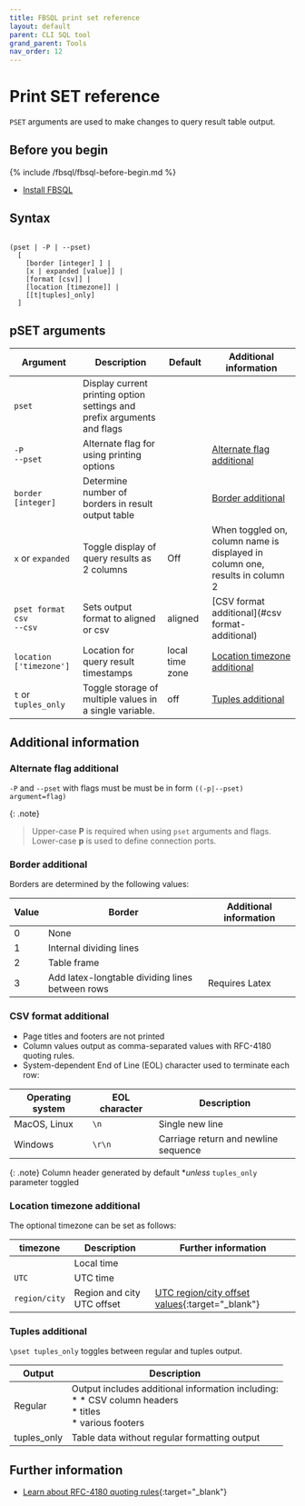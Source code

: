 ```yaml
---
title: FBSQL print set reference
layout: default
parent: CLI SQL tool
grand_parent: Tools
nav_order: 12
---
```


# Print SET reference

`PSET` arguments are used to make changes to query result table output.



## Before you begin

{% include /fbsql/fbsql-before-begin.md %}
* [Install FBSQL](/docs/tools/fbsql/fbsql-install)

## Syntax

```

(pset | -P | --pset)
  [
    [border [integer] ] |
    [x | expanded [value]] |
    [format [csv]] |
    [location [timezone]] |
    [[t|tuples]_only]
  ]
```

## pSET arguments

| Argument | Description | Default | Additional information |
|---|---|---|---|
| `pset` | Display current printing option settings and prefix arguments and flags |  |  |
| `-P`<br/>`--pset` | Alternate flag for using printing options |  | [Alternate flag additional](#alternate-flag-additional) |
| `border [integer]` | Determine number of borders in result output table |  | [Border additional](#border-additional) |
| `x` or `expanded` | Toggle display of query results as 2 columns | Off | When toggled on, column name is displayed in column one, results in column 2 |
| `pset format csv`<br/> `--csv` | Sets output format to aligned or csv | aligned | [CSV format additional](#csv format-additional) |
| `location ['timezone']` | Location for query result timestamps | local time zone | [Location timezone additional ](#location-timezone-additional)
| `t` or `tuples_only` | Toggle storage of multiple values in a single variable. | off | [Tuples additional](#tuples-additional) |

## Additional information

### Alternate flag additional

`-P` and `--pset` with flags must be must be in form `((-p|--pset) argument=flag)`

{: .note}
>Upper-case **P** is required when using `pset` arguments and flags.
>Lower-case **p** is used to define connection ports.

### Border additional

Borders are determined by the following values:

| Value | Border | Additional information |
|---|---|---|
| 0 | None |  |
| 1 | Internal dividing lines |  |
| 2 | Table frame |  |
| 3 | Add latex-longtable dividing lines between rows | Requires Latex |

### CSV format additional

* Page titles and footers are not printed
* Column values output as comma-separated values with RFC-4180 quoting rules.
* System-dependent End of Line (EOL) character used to terminate each row:

| Operating system | EOL character | Description |
|---|---|---|
| MacOS, Linux | `\n` | Single new line |
| Windows | `\r\n` | Carriage return and newline sequence |

{: .note}
Column header generated by default **unless* `tuples_only` parameter toggled

### Location timezone additional

The optional timezone can be set as follows:

| timezone | Description | Further information |
|---|---|---|
| <none> | Local time |  |
| `UTC` | UTC time |
| `region/city` | Region and city UTC offset | [UTC region/city offset values](https://en.wikipedia.org/wiki/List_of_tz_database_time_zones){:target="_blank"}

### Tuples additional

`\pset tuples_only` toggles between regular and tuples output.

| Output | Description |
|---|---|
| Regular | Output includes additional information including:<br/>* * CSV column headers<br/>* titles<br/>* various footers |
| tuples_only | Table data without regular formatting output |

## Further information

* [Learn about RFC-4180 quoting rules](https://www.rfc-editor.org/rfc/rfc4180){:target="_blank"}
